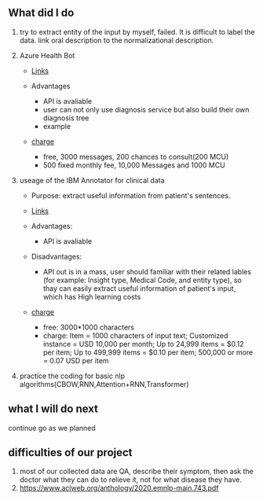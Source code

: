 ## What did I do

1. try to extract entity of the input by myself, failed. It is difficult to label the data.  link oral description to the normalizational description. 


2. Azure Health Bot 

    * [Links](https://westeurope.healthbot.microsoft.com/account/test-demo-bemqbrf/scenario-editor/d9c25a7a-28a0-43c2-a955-1c93a8a59752)

    * Advantages
        * API is avaliable
        * user can not only use diagnosis service but also build their own diagnosis tree
        * example   

    * [charge](https://docs.microsoft.com/en-us/azure/health-bot/resources/pricing-details)
        * free, 3000 messages, 200 chances to consult(200 MCU)
        * 500 fixed monthly fee, 10,000 Messages and 1000 MCU

2. useage of the IBM Annotator for clinical data

    * Purpose: extract useful information from patient's sentences. 
    * [Links](https://acd-try-it-out.mybluemix.net/preview)

    * Advantages:
        * API is avaliable

    * Disadvantages:
        * API out is in a mass, user should familiar with their related lables (for example: Insight type, Medical Code, and entity type), so thay can easily extract useful information of patient's input, which has High learning costs
    
    * [charge](https://cloud.ibm.com/catalog/services/annotator-for-clinical-data)
        * free: 3000*1000 characters
        * charge: Item = 1000 characters of input text;
          Customized instance = USD 10,000 per month;
            Up to 24,999 items = $0.12 per item;
            Up to 499,999 items = $0.10 per item;
            500,000 or more = 0.07 USD per item


3. practice the coding for basic nlp algorithms(CBOW,RNN,Attention+RNN,Transformer)


## what I will do next

continue go as we planned


## difficulties of our project

1. most of our collected data are QA, describe their symptom, then ask the doctor what they can do to relieve it, not for what disease they have.
2. https://www.aclweb.org/anthology/2020.emnlp-main.743.pdf









